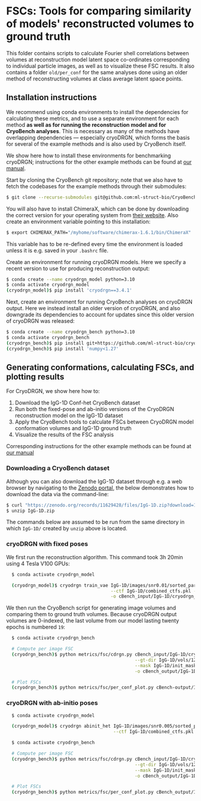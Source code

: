 # FSCs: Tools for comparing similarity of models' reconstructed volumes to ground truth

This folder contains scripts to calculate Fourier shell correlations between volumes at reconstruction model latent
space co-ordinates corresponding to individual particle images, as well as to visualize these FSC results.
It also contains a folder `old/per_conf` for the same analyses done using an older method of reconstructing volumes at
class average latent space points.


## Installation instructions

We recommend using conda environments to install the dependencies for calculating these metrics, and to use a separate
environment for each method **as well as for running the reconstruction model and for CryoBench analyses**.
This is necessary as many of the methods have overlapping dependencies — especially cryoDRGN, which forms
the basis for several of the example methods and is also used by CryoBench itself.

We show here how to install these environments for benchmarking cryoDRGN; instructions for the other example methods
can be found at
[our manual](https://app.gitbook.com/o/gYlX75MBAfjzRuXIYbKH/s/QwtxcduDAIdbCB0vBNnT/getting-started/installation-instructions).

Start by cloning the CryoBench git repository; note that we also have to fetch the codebases for the
example methods through their submodules:
```bash
$ git clone --recurse-submodules git@github.com:ml-struct-bio/CryoBench.git --branch='refactor' --recurse-submodules
```

You will also have to install ChimeraX, which can be done by downloading the correct version for your operating system
from [their website](https://www.cgl.ucsf.edu/chimerax/download.html). Also create an environment variable pointing to
this installation:
```bash
$ export CHIMERAX_PATH="/myhome/software/chimerax-1.6.1/bin/ChimeraX"
```
This variable has to be re-defined every time the environment is loaded unless it is e.g. saved in your `.bashrc` file.

Create an environment for running cryoDRGN models.
Here we specify a recent version to use for producing reconstruction output:
```bash
$ conda create --name cryodrgn_model python=3.10
$ conda activate cryodrgn_model
(cryodrgn_model)$ pip install 'cryodrgn==3.4.1'
```

Next, create an environment for running CryoBench analyses on cryoDRGN output.
Here we instead install an older version of cryoDRGN, and also downgrade its dependencies to account for updates
since this older version of cryoDRGN was released:
```bash
$ conda create --name cryodrgn_bench python=3.10
$ conda activate cryodrgn_bench
(cryodrgn_bench)$ pip install git+https://github.com/ml-struct-bio/cryodrgn.git@2.0.0-beta
(cryodrgn_bench)$ pip install 'numpy<1.27'
```


## Generating conformations, calculating FSCs, and plotting results

For CryoDRGN, we show here how to:
1) Download the IgG-1D Conf-het CryoBench dataset
2) Run both the fixed-pose and ab-initio versions of the CryoDRGN reconstruction model on the IgG-1D dataset
2) Apply the CryoBench tools to calculate FSCs between CryoDRGN model conformation volumes and IgG-1D ground truth
3) Visualize the results of the FSC analysis

Corresponding instructions for the other example methods can be found at
[our manual](https://app.gitbook.com/o/gYlX75MBAfjzRuXIYbKH/s/QwtxcduDAIdbCB0vBNnT/~/changes/3/getting-started/running-reconstruction-models)


### Downloading a CryoBench dataset
Although you can also download the IgG-1D dataset through e.g. a web browser by navigating to the
[Zenodo portal](https://zenodo.org/records/11629428), the below demonstrates how to download the data via the
command-line:
```bash
$ curl "https://zenodo.org/records/11629428/files/IgG-1D.zip?download=1" --output IgG-1D.zip
$ unzip IgG-1D.zip
```

The commands below are assumed to be run from the same directory in which `IgG-1D/` created by `unzip` above is located.

### cryoDRGN with fixed poses

We first run the reconstruction algorithm. This command took 3h 20min using 4 Tesla V100 GPUs:
```bash
  $ conda activate cryodrgn_model

  (cryodrgn_model)$ cryodrgn train_vae IgG-1D/images/snr0.01/sorted_particles.128.txt -n 20 --zdim 8 \
                                       --ctf IgG-1D/combined_ctfs.pkl --poses IgG-1D/combined_poses.pkl \
                                       -o cBench_input/IgG-1D/cryodrgn_fixed/
```

We then run the CryoBench script for generating image volumes and comparing them to ground truth volumes. Because
cryoDRGN output volumes are 0-indexed, the last volume from our model lasting twenty epochs is numbered `19`:
```bash
  $ conda activate cryodrgn_bench

  # Compute per image FSC
  (cryodrgn_bench)$ python metrics/fsc/cdrgn.py cBench_input/IgG-1D/cryodrgn_fixed/ --epoch 19 --Apix 3.0 -n 100 \
                                                --gt-dir IgG-1D/vols/128_org/ \
                                                --mask IgG-1D/init_mask/mask.mrc \
                                                -o cBench_output/IgG-1D/cryodrgn_fixed/

  # Plot FSCs
  (cryodrgn_bench)$ python metrics/fsc/per_conf_plot.py cBench-output/IgG-1D/cryodrgn_fixed/
```

### cryoDRGN with ab-initio poses
```bash
  $ conda activate cryodrgn_model

  (cryodrgn_model)$ cryodrgn abinit_het IgG-1D/images/snr0.005/sorted_particles.128.txt -n 30 --zdim 8 \
                                        --ctf IgG-1D/combined_ctfs.pkl -o cBench_input/IgG-1D/cryodrgn_abinit/
```

```bash
  $ conda activate cryodrgn_bench

  # Compute per image FSC
  (cryodrgn_bench)$ python metrics/fsc/cdrgn.py cBench_input/IgG-1D/cryodrgn_abinit/ --epoch 29 --Apix 3.0 -n 100 \
                                                --gt-dir IgG-1D/vols/128_org/ \
                                                --mask IgG-1D/init_mask/mask.mrc \
                                                -o cBench_output/IgG-1D/cryodrgn_abinit/

  # Plot FSCs
  (cryodrgn_bench)$ python metrics/fsc/per_conf_plot.py cBench_output/IgG-1D/cryodrgn_abinit/
```
